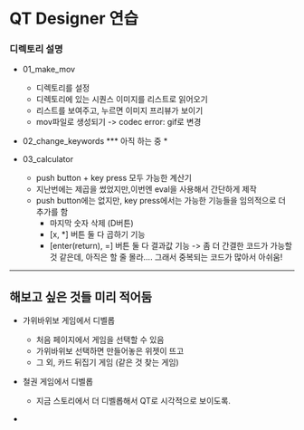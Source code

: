 # QT Designer 연습

### **디렉토리 설명**

* 01_make_mov
  * 디렉토리를 설정
  * 디렉토리에 있는 시퀀스 이미지를 리스트로 읽어오기
  * 리스트를 보여주고, 누르면 이미지 프리뷰가 보이기
  * mov파일로 생성되기 -> codec error: gif로 변경

* 02_change_keywords
   *** 아직 하는 중
   * 


* 03_calculator
  * push button + key press 모두 가능한 계산기
  * 지난번에는 제곱을 썼었지만,이번엔 eval을 사용해서 간단하게 제작
  * push button에는 없지만, key press에서는 가능한 기능들을 임의적으로 더 추가를 함
    * 마지막 숫자 삭제 (D버튼)
    * [x, *] 버튼 둘 다 곱하기 기능
    * [enter(return), =] 버튼 둘 다 결과값 기능
 -> 좀 더 간결한 코드가 가능할 것 같은데, 아직은 할 줄 몰라.... 그래서 중복되는 코드가 많아서 아쉬움!


---------
## 해보고 싶은 것들 미리 적어둠
* 가위바위보 게임에서 디벨롭
  * 처음 페이지에서 게임을 선택할 수 있음
  * 가위바위보 선택하면 만들어놓은 위젯이 뜨고
  * 그 외, 카드 뒤집기 게임 (같은 것 찾는 게임)
    
* 철권 게임에서 디벨롭
  * 지금 스토리에서 더 디벨롭해서
    QT로 시각적으로 보이도록.
- 
